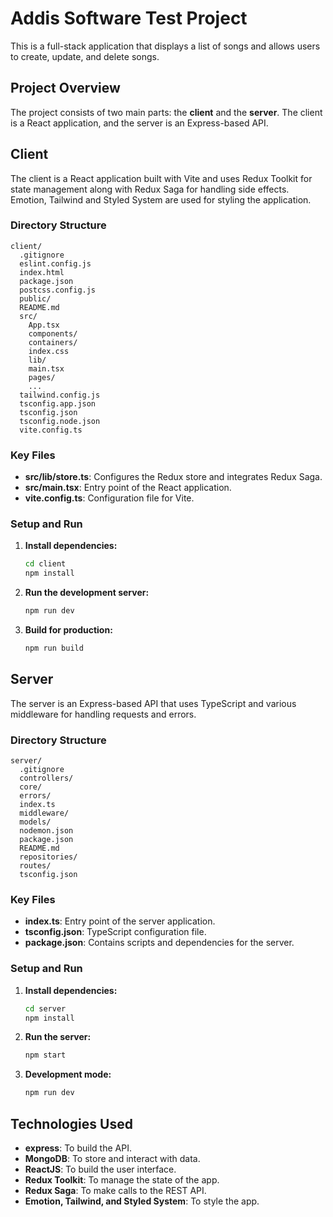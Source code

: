 # Addis Software Test Project

This is a full-stack application that displays a list of songs and allows users to create, update, and delete songs.

## Project Overview

The project consists of two main parts: the **client** and the **server**. The client is a React application, and the server is an Express-based API.

## Client

The client is a React application built with Vite and uses Redux Toolkit for state management along with Redux Saga for handling side effects. Emotion, Tailwind and Styled System are used for styling the application.

### Directory Structure

```
client/
  .gitignore
  eslint.config.js
  index.html
  package.json
  postcss.config.js
  public/
  README.md
  src/
    App.tsx
    components/
    containers/
    index.css
    lib/
    main.tsx
    pages/
    ...
  tailwind.config.js
  tsconfig.app.json
  tsconfig.json
  tsconfig.node.json
  vite.config.ts
```

### Key Files

- **src/lib/store.ts**: Configures the Redux store and integrates Redux Saga.
- **src/main.tsx**: Entry point of the React application.
- **vite.config.ts**: Configuration file for Vite.

### Setup and Run

1. **Install dependencies:**

   ```bash
   cd client
   npm install
   ```

2. **Run the development server:**

   ```bash
   npm run dev
   ```

3. **Build for production:**

   ```bash
   npm run build
   ```

## Server

The server is an Express-based API that uses TypeScript and various middleware for handling requests and errors.

### Directory Structure

```
server/
  .gitignore
  controllers/
  core/
  errors/
  index.ts
  middleware/
  models/
  nodemon.json
  package.json
  README.md
  repositories/
  routes/
  tsconfig.json
```

### Key Files

- **index.ts**: Entry point of the server application.
- **tsconfig.json**: TypeScript configuration file.
- **package.json**: Contains scripts and dependencies for the server.

### Setup and Run

1. **Install dependencies:**

   ```bash
   cd server
   npm install
   ```

2. **Run the server:**

   ```bash
   npm start
   ```

3. **Development mode:**

   ```bash
   npm run dev
   ```

## Technologies Used

- **express**: To build the API.
- **MongoDB**: To store and interact with data.
- **ReactJS**: To build the user interface.
- **Redux Toolkit**: To manage the state of the app.
- **Redux Saga**: To make calls to the REST API.
- **Emotion, Tailwind, and Styled System**: To style the app.
